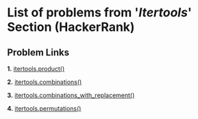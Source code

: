 # List of problems from '*Itertools*' Section (HackerRank)

## Problem Links 

**1.** [itertools.product()](https://www.hackerrank.com/challenges/itertools-product/problem)

**2.** [itertools.combinations()](https://www.hackerrank.com/challenges/itertools-combinations/problem)

**3.** [itertools.combinations_with_replacement()](https://www.hackerrank.com/challenges/itertools-combinations-with-replacement/problem)

**4.** [itertools.permutations()](https://www.hackerrank.com/challenges/itertools-permutations/problem)
